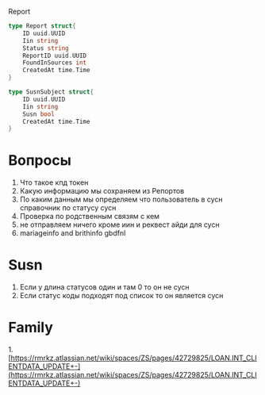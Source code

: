 Report 
```go 
type Report struct{
	ID uuid.UUID
	Iin string
	Status string 
	ReportID uuid.UUID
	FoundInSources int
	CreatedAt time.Time
}

type SusnSubject struct{
	ID uuid.UUID
	Iin string 
	Susn bool 
	CreatedAt time.Time	
}

```

# Вопросы 
1. Что такое кпд токен 
2. Какую информацию мы сохраняем из Репортов 
3. По каким данным мы определяем что пользователь в сусн справочник по статусу сусн 
4. Проверка по родственным связям с кем 
5. не отправляем ничего кроме иин и реквест айди для сусн 
6. mariageinfo and brithinfo gbdfnl 




# Susn 

1. Если у длина статусов один и там 0 то он не сусн 
2. Если статус коды подходят под список то он является сусн 


# Family 
1.[https://rmrkz.atlassian.net/wiki/spaces/ZS/pages/42729825/LOAN.INT_CLIENTDATA_UPDATE+-](https://rmrkz.atlassian.net/wiki/spaces/ZS/pages/42729825/LOAN.INT_CLIENTDATA_UPDATE+-) 